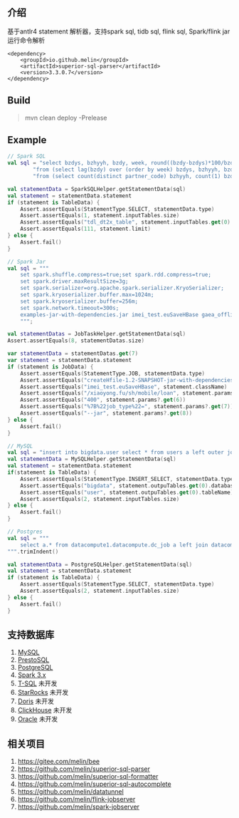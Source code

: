 ## 介绍

基于antlr4 statement 解析器，支持spark sql, tidb sql, flink sql, Spark/flink jar 运行命令解析

```
<dependency>
    <groupId>io.github.melin</groupId>
    <artifactId>superior-sql-parser</artifactId>
    <version>3.3.0.7</version>
</dependency>
```

## Build

> mvn clean deploy -Prelease

## Example

```kotlin
// Spark SQL
val sql = "select bzdys, bzhyyh, bzdy, week, round((bzdy-bzdys)*100/bzdys, 2) " +
        "from (select lag(bzdy) over (order by week) bzdys, bzhyyh, bzdy, week " +
        "from (select count(distinct partner_code) bzhyyh, count(1) bzdy, week from tdl_dt2x_table)) limit 111"

val statementData = SparkSQLHelper.getStatementData(sql)
val statement = statementData.statement
if (statement is TableData) {
    Assert.assertEquals(StatementType.SELECT, statementData.type)
    Assert.assertEquals(1, statement.inputTables.size)
    Assert.assertEquals("tdl_dt2x_table", statement.inputTables.get(0).tableName)
    Assert.assertEquals(111, statement.limit)
} else {
    Assert.fail()
}

// Spark Jar
val sql = """
    set spark.shuffle.compress=true;set spark.rdd.compress=true;
    set spark.driver.maxResultSize=3g;
    set spark.serializer=org.apache.spark.serializer.KryoSerializer;
    set spark.kryoserializer.buffer.max=1024m;
    set spark.kryoserializer.buffer=256m;
    set spark.network.timeout=300s;
    examples-jar-with-dependencies.jar imei_test.euSaveHBase gaea_offline:account_mobile sh md shda.interest_radar_mobile_score_dt 20180318 /xiaoyong.fu/sh/mobile/loan 400 '%7B%22job_type%22=' --jar
    """;

val statementDatas = JobTaskHelper.getStatementData(sql)
Assert.assertEquals(8, statementDatas.size)

var statementData = statementDatas.get(7)
var statement = statementData.statement
if (statement is JobData) {
    Assert.assertEquals(StatementType.JOB, statementData.type)
    Assert.assertEquals("createHfile-1.2-SNAPSHOT-jar-with-dependencies.jar", statement.resourceName)
    Assert.assertEquals("imei_test.euSaveHBase", statement.className)
    Assert.assertEquals("/xiaoyong.fu/sh/mobile/loan", statement.params?.get(5))
    Assert.assertEquals("400", statement.params?.get(6))
    Assert.assertEquals("%7B%22job_type%22=", statement.params?.get(7))
    Assert.assertEquals("--jar", statement.params?.get(8))
} else {
    Assert.fail()
}

// MySQL
val sql = "insert into bigdata.user select * from users a left outer join address b on a.address_id = b.id"
val statementData = MySQLHelper.getStatementData(sql)
val statement = statementData.statement
if(statement is TableData) {
    Assert.assertEquals(StatementType.INSERT_SELECT, statementData.type)
    Assert.assertEquals("bigdata", statement.outpuTables.get(0).databaseName)
    Assert.assertEquals("user", statement.outpuTables.get(0).tableName)
    Assert.assertEquals(2, statement.inputTables.size)
} else {
    Assert.fail()
}

// Postgres
val sql = """
    select a.* from datacompute1.datacompute.dc_job a left join datacompute1.datacompute.dc_job_scheduler b on a.id=b.job_id
""".trimIndent()

val statementData = PostgreSQLHelper.getStatementData(sql)
val statement = statementData.statement
if (statement is TableData) {
    Assert.assertEquals(StatementType.SELECT, statementData.type)
    Assert.assertEquals(2, statement.inputTables.size)
} else {
    Assert.fail()
}
```

## 支持数据库
1. [MySQL](https://github.com/antlr/grammars-v4/tree/master/sql/mysql)
2. [PrestoSQL](https://github.com/prestosql/presto/tree/master/presto-parser/src/main/antlr4/io/prestosql/sql/parser)
3. [PostgreSQL](https://github.com/pgcodekeeper/pgcodekeeper/tree/master/apgdiff/antlr-src)
4. [Spark 3.x](https://github.com/apache/spark/tree/master/sql/catalyst/src/main/antlr4/org/apache/spark/sql/catalyst/parser)
5. [T-SQL](https://github.com/antlr/grammars-v4/tree/master/sql/tsql) 未开发
6. [StarRocks](https://github.com/StarRocks/starrocks/tree/main/fe/fe-core/src/main/java/com/starrocks/sql/parser) 未开发
7. [Doris](https://github.com/apache/doris/tree/master/fe/fe-core/src/main/antlr4/org/apache/doris) 未开发
8. [ClickHouse](https://github.com/ClickHouse/ClickHouse/tree/master/utils/antlr) 未开发
9. [Oracle](https://github.com/antlr/grammars-v4/tree/master/sql/plsql) 未开发

## 相关项目
1. https://gitee.com/melin/bee
2. https://github.com/melin/superior-sql-parser
3. https://github.com/melin/superior-sql-formatter
4. https://github.com/melin/superior-sql-autocomplete
5. https://github.com/melin/datatunnel
6. https://github.com/melin/flink-jobserver
6. https://github.com/melin/spark-jobserver

